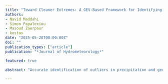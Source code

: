 ```yaml
---
title: "Toward Cleaner Extremes: A GEV-Based Framework for Identifying and Removing Implausible Annual Maxima in Climate Projections"
authors:
- Navid Maddahi
- Simon Papalexiou
- Masoud Zaerpour
- kostas
date: "2025-05-28T00:00:00Z"
doi: ""
publication_types: ["article"]
publication: "*Journal of Hydrometeorology*"

featured: true

abstract: "Accurate identification of outliers in precipitation and geoscience datasets is critical for ensuring the reliability of projections and subsequent analyses. Traditional methods, such as statistical techniques and observational comparisons, often fall short in addressing the complexities of large-scale climate data. In this study, we propose a novel methodology that integrates statistical techniques with a probabilistic framework to systematically detect and remove implausible extreme values while preserving the integrity of the dataset. Our method combines the generalized extreme value (GEV) distribution, L-moment fitting, and extensive Monte Carlo simulations to establish robust thresholds for outlier detection. By selecting a probabilistic threshold tied to exceptionally rare events, our approach effectively isolates highly improbable values while minimizing false positives and preserving statistically plausible extremes. The proposed methodology offers a scalable and reliable solution for managing vast and complex datasets, with significant implications for climate modeling and geoscience research."

---
```

